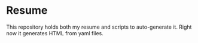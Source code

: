 # Resume

This repository holds both my resume and scripts to auto-generate
it. Right now it generates HTML from yaml files.

